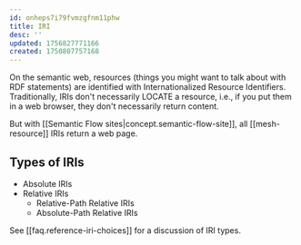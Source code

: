 ```yaml
---
id: onheps7i79fvmzgfnm11phw
title: IRI
desc: ''
updated: 1756827771166
created: 1750807757168
---
```


On the semantic web, resources (things you might want to talk about with RDF statements) are identified with Internationalized Resource Identifiers. Traditionally, IRIs don't necessarily LOCATE a resource, i.e., if you put them in a web browser, they don't necessarily return content.

But with [[Semantic Flow sites|concept.semantic-flow-site]], all [[mesh-resource]] IRIs return a web page. 

## Types of IRIs

- Absolute IRIs
- Relative IRIs
  - Relative-Path Relative IRIs
  - Absolute-Path Relative IRIs 

See [[faq.reference-iri-choices]] for a discussion of IRI types. 

